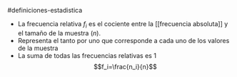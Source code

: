 #definiciones-estadistica 

- La frecuencia relativa $f_i$ es el cociente entre la [[frecuencia absoluta]] y el tamaño de la muestra ($n$). 
- Representa el tanto por uno que corresponde a cada uno de los valores de la muestra
- La suma de todas las frecuencias relativas es 1
$$f_i=\frac{n_i}{n}$$